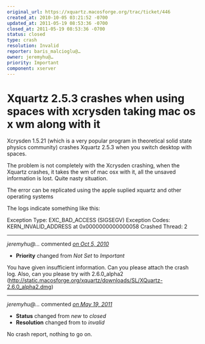 ```yaml
---
original_url: https://xquartz.macosforge.org/trac/ticket/446
created_at: 2010-10-05 03:21:52 -0700
updated_at: 2011-05-19 08:53:36 -0700
closed_at: 2011-05-19 08:53:36 -0700
status: closed
type: crash
resolution: Invalid
reporter: baris_malcioglu@…
owner: jeremyhu@…
priority: Important
component: xserver
---
```


Xquartz 2.5.3 crashes when using spaces with xcrysden taking mac os x wm along with it
======================================================================================


Xcrysden 1.5.21 (which is a very popular program in theoretical solid state physics community) crashes Xquartz 2.5.3 when you switch desktop with spaces.

The problem is not completely with the Xcrysden crashing, when the Xquartz crashes, it takes the wm of mac osx with it, all the unsaved information is lost. Quite nasty situation.

The error can be replicated using the apple suplied xquartz and other operating systems

The logs indicate something like this:

Exception Type: EXC\_BAD\_ACCESS (SIGSEGV)
Exception Codes: KERN\_INVALID\_ADDRESS at 0x0000000000000058
Crashed Thread: 2



---

*jeremyhu@…* commented *[on Oct 5, 2010](https://xquartz.macosforge.org/trac/ticket/446#comment:1 "October 5, 2010 at 10:36 AM PDT")*

-   **Priority** changed from *Not Set* to *Important*

You have given insufficient information. Can you please attach the crash log. Also, can you please try with 2.6.0\_alpha2 (<http://static.macosforge.org/xquartz/downloads/SL/XQuartz-2.6.0_alpha2.dmg>)



---

*jeremyhu@…* commented *[on May 19, 2011](https://xquartz.macosforge.org/trac/ticket/446#comment:2 "May 19, 2011 at 8:53 AM PDT")*

-   **Status** changed from *new* to *closed*
-   **Resolution** changed from to *invalid*

No crash report, nothing to go on.



